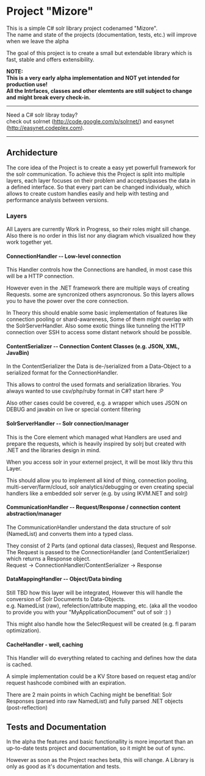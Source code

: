 # Project "Mizore"

This is a simple C# solr library project codenamed "Mizore".<br/>
The name and state of the projects (documentation, tests, etc.) will improve when we leave the alpha

The goal of this project is to create a small but extendable library which is fast, stable and offers extensibility.

**NOTE:<br/> This is a very early alpha implementation and NOT yet intended for production use!<br/>
All the Intrfaces, classes and other elemtents are still subject to change and might break every check-in.**

----

Need a C# solr libray today?<br/>
check out solrnet (http://code.google.com/p/solrnet/) and easynet (http://easynet.codeplex.com).

-----

## Archidecture

The core idea of the Project is to create a easy yet powerfull framework for the solr communication.
To achieve this the Project is split into multiple layers, each layer focuses on their problem and accepts/passes the data in a defined interface.
So that every part can be changed individualy, which allows to create custom handles easily and help with testing and performance analysis between versions.

### Layers

All Layers are currently Work in Progress, so their roles might sill change.
Also there is no order in this list nor any diagram which visualized how they work together yet.

#### ConnectionHandler -- Low-level connection
This Handler controls how the Connections are handled, in most case this will be a HTTP connection.

However even in the .NET framework there are multiple ways of creating Requests. some are syncronized others asyncronous. So this layers allows you to have the power over the core connection.

In Theory this should enable some basic implementation of features like connection pooling or shard-awareness, Some of them might overlap with the SolrServerHandler.
Also some exotic things like tunneling the HTTP connection over SSH to access some distant network should be possible.

#### ContentSerializer -- Connection Content Classes (e.g. JSON, XML, JavaBin)
In the ContentSerializer the Data is de-/serialized from a Data-Object to a serialized format for the ConnectionHandler.

This allows to control the used formats and serialization libraries.
You always wanted to use csv/php/ruby format in C#? start here :P

Also other cases could be covered, e.g. a wrapper which uses JSON on DEBUG and javabin on live or special content filtering

#### SolrServerHandler -- Solr connection/manager
This is the Core element which managed what Handlers are used and prepare the requests, which is heavily inspired by solrj but created with .NET and the libraries design in mind.

When you access solr in your externel project, it will be most likly thru this Layer.

This should allow you to implement all kind of thing, connection pooling, multi-server/farm/cloud, solr analytics/debugging or even creating special handlers like a embedded solr server (e.g. by using IKVM.NET and solrj)

#### CommunicationHandler -- Request/Response / connection content abstraction/manager
The CommunicationHandler understand the data structure of solr (NamedList) and converts them into a typed class.

They consist of 2 Parts (and optional data classes), Request and Response.<br/>
The Request is passed to the ConnectionHandler (and ContentSerializer) which returns a Response object.<br/>
Request -> ConnectionHandler/ContentSerializer -> Response


#### DataMappingHandler -- Object/Data binding
Still TBD how this layer will be integrated, However this will handle the conversion of Solr Documents to Data-Objects.<br/>
e.g. NamedList (raw), refelection/attribute mapping, etc. (aka all the voodoo to provide you with your "MyApplicationDocument" out of solr :) )

This might also handle how the SelectRequest will be created (e.g. fl param optimization).

#### CacheHandler - well, caching
This Handler will do everything related to caching and defines how the data is cached.

A simple implementation could be a KV Store based on request etag and/or request hashcode combined with an expiration.

There are 2 main points in which Caching might be benefitial: Solr Responses (parsed into raw NamedList) and fully parsed .NET objects (post-reflection)

## Tests and Documentation
In the alpha the features and basic functionallity is more important than an up-to-date tests project and documentation, so it might be out of sync.

However as soon as the Project reaches beta, this will change. A Library is only as good as it's documentation and tests.
